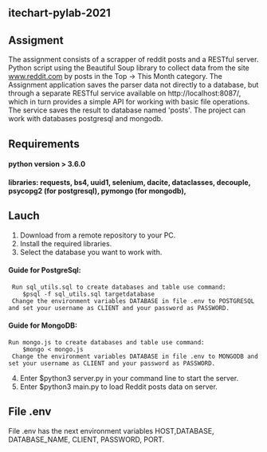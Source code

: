 ## itechart-pylab-2021
## Assigment
The assignment consists of a scrapper of reddit posts and a RESTful server. Python script using the Beautiful Soup library to collect data from the site www.reddit.com by posts in the Top -> This Month category. The Assignment application saves the parser data not directly to a database, but through a separate RESTful service available on http://localhost:8087/, which in turn provides a simple API for working with basic file operations. The service saves the result to database named 'posts'. The project can work with databases postgresql and mongodb.

## Requirements

#### python version > 3.6.0

#### libraries: requests, bs4, uuid1, selenium, dacite, dataclasses, decouple, psycopg2 (for postgresql), pymongo (for mongodb),

## Lauch
1. Download from a remote repository to your PC.
2. Install the required libraries.
3. Select the database you want to work with.
  #### Guide for PostgreSql:
     Run sql_utils.sql to create databases and table use command:
        $psql -f sql_utils.sql targetdatabase
     Change the environment variables DATABASE in file .env to POSTGRESQL and set your username as CLIENT and your password as PASSWORD.
  #### Guide for MongoDB:
    Run mongo.js to create databases and table use command:
        $mongo < mongo.js
     Change the environment variables DATABASE in file .env to MONGODB and set your username as CLIENT and your password as PASSWORD.
4. Enter $python3 server.py in your command line to start the server.
5. Enter $python3 main.py to load Reddit posts data on server.

## File .env
File .env has the next environment variables 
HOST,DATABASE, DATABASE_NAME, CLIENT, PASSWORD, PORT.
